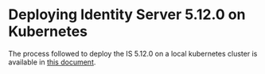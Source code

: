 # Deploying Identity Server 5.12.0 on Kubernetes

The process followed to deploy the IS 5.12.0 on a local kubernetes cluster is available in [this document](https://docs.google.com/document/d/1Gpkioy0PC6xPPRipNuia8xABa0OGS6_5DxxHh9o_Hlo/edit?usp=sharing).
